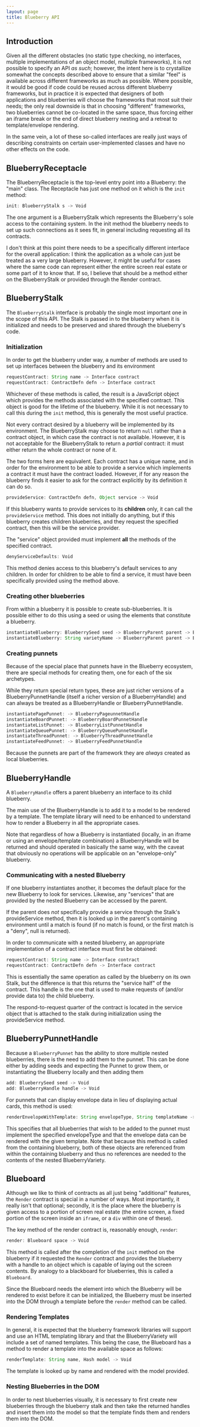 ```yaml
---
layout: page
title: Blueberry API
---
```


## Introduction

Given all the different obstacles (no static type checking, no
interfaces, multiple implementations of an object model, multiple
frameworks), it is not possible to specify an API _as such_; however,
the intent here is to crystallize somewhat the concepts described
above to ensure that a similar "feel" is available across different
frameworks as much as possible.  Where possible, it would be good if
code could be reused across different blueberry frameworks, but in
practice it is expected that designers of both applications and
blueberries will choose the frameworks that most suit their needs; the
only real downside is that in choosing "different" frameworks, two
blueberries cannot be co-located in the same space, thus forcing
either an iframe break or the end of direct blueberry nesting and a
retreat to template/envelope rendering.

In the same vein, a lot of these so-called interfaces are really just
ways of describing constraints on certain user-implemented classes and
have no other effects on the code.

## BlueberryReceptacle

The BlueberryReceptacle is the top-level entry point into a Blueberry:
the "main" class.  The Receptacle has just one method on it which is
the `init` method:

```javascript
init: BlueberryStalk s -> Void
```

The one argument is a BlueberryStalk which represents the Blueberry's
sole access to the containing system.  In the init method the
blueberry needs to set up such connections as it sees fit, in general
including requesting all its contracts.

I don't think at this point there needs to be a specifically different
interface for the overall application: I think the application as a
whole can just be treated as a very large blueberry.  However, it
might be useful for cases where the same code can represent either the
entire screen real estate or some part of it to know that.  If so, I
believe that should be a method either on the BlueberryStalk or
provided through the Render contract.

## BlueberryStalk

The `BlueberryStalk` interface is probably the single most important
one in the scope of this API.  The Stalk is passed in to the blueberry
when it is initialized and needs to be preserved and shared through
the blueberry's code.

### Initialization

In order to get the blueberry under way, a number of methods are
used to set up interfaces between the blueberry and its environment

```javascript
requestContract: String name -> Interface contract
requestContract: ContractDefn defn -> Interface contract
```

Whichever of these methods is called, the result is a JavaScript
object which provides the methods associated with the specified
contract.  This object is good for the lifetime of the blueberry.
While it is not necessary to call this during the `init` method,
this is generally the most useful practice.

Not every contract desired by a blueberry will be implemented by its
environment.  The BlueberryStalk may choose to return `null` rather
than a contract object, in which case the contract is not available.
However, it is not acceptable for the BlueberryStalk to return a
_partial_ contract: it must either return the whole contract or none
of it.

The two forms here are equivalent.  Each contract has a unique name,
and in order for the environment to be able to provide a service which
implements a contract it must have the contract loaded.  However, if
for any reason the blueberry finds it easier to ask for the contract
explicitly by its definition it can do so.

```javascript
provideService: ContractDefn defn, Object service -> Void
```

If this blueberry wants to provide services to its **children** only,
it can call the `provideService` method.  This does not initially do
anything, but if this blueberry creates children blueberries, and they
request the specified contract, then this will be the service
provider.

The "service" object provided must implement **all** the methods of
the specified contract.

```javascript
denyServiceDefaults: Void
```

This method denies access to this blueberry's default services to any
children.  In order for children to be able to find a service, it must
have been specifically provided using the method above.

### Creating other blueberries

From within a blueberry it is possible to create sub-blueberries.  It
is possible either to do this using a seed or using the elements that
constitute a blueberry.

```javascript
instantiateBlueberry: BlueberrySeed seed -> BlueberryParent parent -> BlueberryHandle handle
instantiateBlueberry: String varietyName -> BlueberryParent parent -> BlueberryHandle handle
```

### Creating punnets

Because of the special place that punnets have in the Blueberry
ecosystem, there are special methods for creating them, one for each
of the six archetypes.

While they return special return types, these are just richer versions
of a BlueberryPunnetHandle (itself a richer version of a
BlueberryHandle) and can always be treated as a BlueberryHandle or
BlueberryPunnetHandle.

```javascript
instantiatePagePunnet: -> BlueberryPageunnetHandle
instantiateBoardPunnet: -> BlueberryBoardPunnetHandle
instantiateListPunnet: -> BlueberryListPunnetHandle
instantiateQueuePunnet: -> BlueberryQueuePunnetHandle
instantiateThreadPunnet: -> BlueberryThreadPunnetHandle
instantiateFeedPunnet: -> BlueberryFeedPunnetHandle
```

Because the punnets are part of the framework they are *always*
created as local blueberries.

## BlueberryHandle

A `BlueberryHandle` offers a parent blueberry an interface to its
child blueberry.

The main use of the BlueberryHandle is to add it to a model to be
rendered by a template.  The template library will need to be enhanced
to understand how to render a Blueberry in all the appropriate cases.

Note that regardless of how a Blueberry is instantiated (locally, in
an iframe or using an envelope/template combination) a BlueberryHandle
will be returned and should operated in basically the same way, with
the caveat that obviously no operations will be applicable on an
"envelope-only" blueberry.

### Communicating with a nested Blueberry

If one blueberry instantiates another, it becomes the default place
for the new Blueberry to look for services.  Likewise, any "services"
that are provided by the nested Blueberry can be accessed by the
parent.

If the parent does _not_ specifically provide a service through the
Stalk's provideService method, then it is looked up in the parent's
containing environment until a match is found (if no match is found,
or the first match is a "deny", null is returned).

In order to communicate with a nested blueberry, an appropriate
implementation of a contract interface must first be obtained:

```javascript
requestContract: String name -> Interface contract
requestContract: ContractDefn defn -> Interface contract
```

This is essentially the same operation as called by the blueberry on
its own Stalk, but the difference is that this returns the "service
half" of the contract.  This handle is the one that is used to make
requests of (and/or provide data to) the child blueberry.

The respond-to-request quarter of the contract is located in the
service object that is attached to the stalk during initialization
using the provideService method.

## BlueberryPunnetHandle

Because a `BlueberryPunnet` has the ability to store multiple nested
blueberries, there is the need to add them to the punnet.  This can be
done either by adding seeds and expecting the Punnet to grow them, or
instantiating the Blueberry locally and then adding them

```javascript
add: BlueberrySeed seed -> Void
add: BlueberryHandle handle -> Void
```

For punnets that can display envelope data in lieu of displaying
actual cards, this method is used:

```javascript
renderEnvelopeWithTemplate: String envelopeType, String templateName -> Void
```

This specifies that all blueberries that wish to be added to the
punnet must implement the specified envelopeType and that the envelope
data can be rendered with the given template.  Note that because this
method is called from the containing blueberry, both of these objects
are referenced from within the containing blueberry and thus no
references are needed to the contents of the nested BlueberryVariety.

## Blueboard

Although we like to think of contracts as all just being "additional"
features, the `Render` contract is special in a number of ways.  Most
importantly, it really isn't that optional; secondly, it is the place
where the blueberry is given access to a portion of screen real estate
(the entire screen, a fixed portion of the screen inside an `iframe`, or
a `div` within one of these).

The key method of the render contract is, reasonably enough, `render`:

```javascript
render: Blueboard space -> Void
```

This method is called after the completion of the `init` method on the
blueberry if it requested the `Render` contract and provides the
blueberry with a handle to an object which is capable of laying out
the screen contents.  By analogy to a blackboard for blueberries, this
is called a `Blueboard`.

Since the Blueboard needs the element into which the Blueberry will be
rendered to exist before it can be initialized, the Blueberry must be
inserted into the DOM through a template before the `render` method
can be called.

### Rendering Templates

In general, it is expected that the blueberry framework libraries will
support and use an HTML templating library and that the BlueberryVariety
will include a set of named templates.  This being the case, the
Blueboard has a method to render a template into the available space
as follows:

```javascript
renderTemplate: String name, Hash model -> Void
```

The template is looked up by name and rendered with the model
provided.

### Nesting Blueberries in the DOM

In order to nest blueberries visually, it is necessary to first create
new blueberries through the blueberry stalk and then take the returned
handles and insert them into the model so that the template finds them
and renders them into the DOM.


